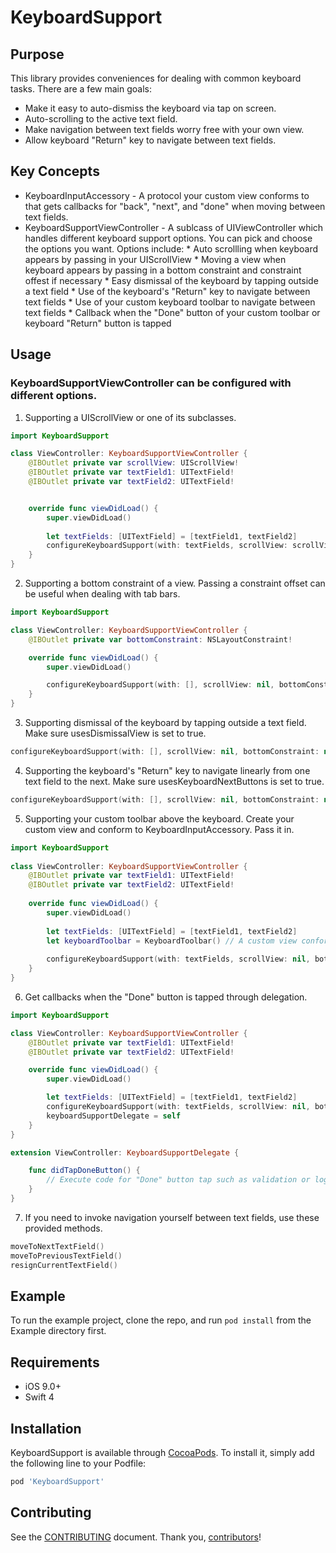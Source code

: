 # KeyboardSupport

## Purpose
This library provides conveniences for dealing with common keyboard tasks. There are a few main goals:

* Make it easy to auto-dismiss the keyboard via tap on screen.
* Auto-scrolling to the active text field.
* Make navigation between text fields worry free with your own view.
* Allow keyboard "Return" key to navigate between text fields.

## Key Concepts
* KeyboardInputAccessory - A protocol your custom view conforms to that gets callbacks for "back", "next", and "done" when moving between text fields.
* KeyboardSupportViewController - A sublcass of UIViewController which handles different keyboard support options. You can pick and choose the options you want.
  Options include:
        * Auto scrollling when keyboard appears by passing in your UIScrollView
        * Moving a view when keyboard appears by passing in a bottom constraint and constraint offest if necessary
        * Easy dismissal of the keyboard by tapping outside a text field
        * Use of the keyboard's "Return" key to navigate between text fields
        * Use of your custom keyboard toolbar to navigate between text fields
        * Callback when the "Done" button of your custom toolbar or keyboard "Return" button is tapped
        
## Usage
### KeyboardSupportViewController can be configured with different options.

1. Supporting a UIScrollView or one of its subclasses.
``` swift
import KeyboardSupport

class ViewController: KeyboardSupportViewController {
    @IBOutlet private var scrollView: UIScrollView!
    @IBOutlet private var textField1: UITextField!
    @IBOutlet private var textField2: UITextField!


    override func viewDidLoad() {
        super.viewDidLoad()
        
        let textFields: [UITextField] = [textField1, textField2]
        configureKeyboardSupport(with: textFields, scrollView: scrollView, bottomConstraint: nil, usesDismissalView: true, usesKeyboardNextButtons: true)
    }
}
```

2. Supporting a bottom constraint of a view.
    Passing a constraint offset can be useful when dealing with tab bars.
``` swift
import KeyboardSupport

class ViewController: KeyboardSupportViewController {
    @IBOutlet private var bottomConstraint: NSLayoutConstraint!

    override func viewDidLoad() {
        super.viewDidLoad()

        configureKeyboardSupport(with: [], scrollView: nil, bottomConstraint: bottomConstraint, constraintOffset: 49, usesDismissalView: true, usesKeyboardNextButtons: false)
    }
}
```

3. Supporting dismissal of the keyboard by tapping outside a text field.
    Make sure usesDismissalView is set to true.
``` swift
configureKeyboardSupport(with: [], scrollView: nil, bottomConstraint: nil, usesDismissalView: true, usesKeyboardNextButtons: false)
```

4. Supporting the keyboard's "Return" key to navigate linearly from one text field to the next.
    Make sure usesKeyboardNextButtons is set to true.
``` swift
configureKeyboardSupport(with: [], scrollView: nil, bottomConstraint: nil, usesDismissalView: false, usesKeyboardNextButtons: true)
```

5. Supporting your custom toolbar above the keyboard.
    Create your custom view and conform to KeyboardInputAccessory. Pass it in.
``` swift
import KeyboardSupport
    
class ViewController: KeyboardSupportViewController {
    @IBOutlet private var textField1: UITextField!
    @IBOutlet private var textField2: UITextField!
    
    override func viewDidLoad() {
        super.viewDidLoad()
    
        let textFields: [UITextField] = [textField1, textField2]
        let keyboardToolbar = KeyboardToolbar() // A custom view conforming to KeyboardInputAccessory
    
        configureKeyboardSupport(with: textFields, scrollView: nil, bottomConstraint: nil, usesDismissalView: true, usesKeyboardNextButtons: true, keyboardInputAccessoryView: keyboardToolbar)
    }
}
```

6. Get callbacks when the "Done" button is tapped through delegation.
``` swift
import KeyboardSupport

class ViewController: KeyboardSupportViewController {
    @IBOutlet private var textField1: UITextField!
    @IBOutlet private var textField2: UITextField!

    override func viewDidLoad() {
        super.viewDidLoad()

        let textFields: [UITextField] = [textField1, textField2]
        configureKeyboardSupport(with: textFields, scrollView: nil, bottomConstraint: nil, usesDismissalView: true, usesKeyboardNextButtons: true)
        keyboardSupportDelegate = self
    }
}

extension ViewController: KeyboardSupportDelegate {

    func didTapDoneButton() {
        // Execute code for "Done" button tap such as validation or login.
    }
}
```

7. If you need to invoke navigation yourself between text fields, use these provided methods.
``` swift
moveToNextTextField()
moveToPreviousTextField()
resignCurrentTextField()
```

## Example

To run the example project, clone the repo, and run `pod install` from the Example directory first.

## Requirements
* iOS 9.0+
* Swift 4

## Installation

KeyboardSupport is available through [CocoaPods](http://cocoapods.org). To install
it, simply add the following line to your Podfile:

```ruby
pod 'KeyboardSupport'
```

## Contributing

See the [CONTRIBUTING] document. Thank you, [contributors]!

[CONTRIBUTING]: CONTRIBUTING.md
[contributors]: https://github.com/BottleRocketStudios/iOS-KeyboardSupport/graphs/contributors
